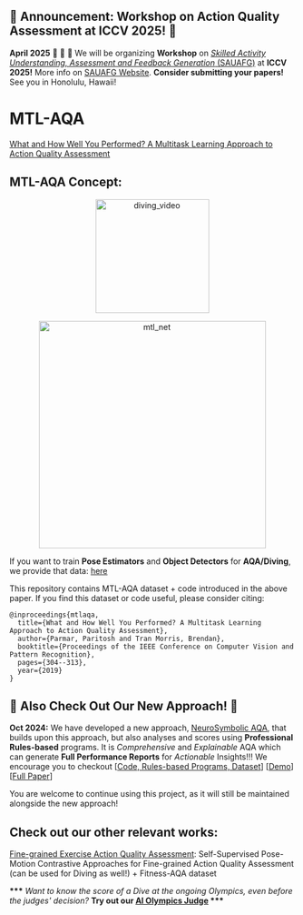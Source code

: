 ## 📢 Announcement: Workshop on Action Quality Assessment at ICCV 2025! 📢
**April 2025** 📢 📢 📢 We will be organizing **Workshop** on [*Skilled Activity Understanding, Assessment and Feedback Generation* (SAUAFG)](https://sauafg-workshop.github.io/) at **ICCV 2025!** More info on [SAUAFG Website](https://sauafg-workshop.github.io/). **Consider submitting your papers!** See you in Honolulu, Hawaii!

# MTL-AQA
[What and How Well You Performed? A Multitask Learning Approach to Action Quality Assessment](https://arxiv.org/abs/1904.04346)

## MTL-AQA Concept:

<p align="center"> <img src="diving_sample.gif?raw=true" alt="diving_video" width="200"/> </p>
<p align="center"> <img src="mtlaqa_concept.png?raw=true" alt="mtl_net" width="400"/> </p>

If you want to train **Pose Estimators** and **Object Detectors** for **AQA/Diving**, we provide that data: [here](https://github.com/laurenok24/NSAQA)

This repository contains MTL-AQA dataset + code introduced in the above paper. If you find this dataset or code useful, please consider citing:
```
@inproceedings{mtlaqa,
  title={What and How Well You Performed? A Multitask Learning Approach to Action Quality Assessment},
  author={Parmar, Paritosh and Tran Morris, Brendan},
  booktitle={Proceedings of the IEEE Conference on Computer Vision and Pattern Recognition},
  pages={304--313},
  year={2019}
}
```


## 🚀 Also Check Out Our New Approach! 🚀
**Oct 2024:** We have developed a new approach, [NeuroSymbolic AQA](https://arxiv.org/abs/2403.13798), that builds upon this approach, but also analyses and scores using **Professional Rules-based** programs. It is *Comprehensive* and *Explainable* AQA which can generate **Full Performance Reports** for *Actionable* Insights!!! We encourage you to checkout [[Code, Rules-based Programs, Dataset](https://github.com/laurenok24/NSAQA)] [[Demo](https://huggingface.co/spaces/X-NS/NSAQA)] [[Full Paper](https://arxiv.org/abs/2403.13798)]

You are welcome to continue using this project, as it will still be maintained alongside the new approach!

## Check out our other relevant works:

[Fine-grained Exercise Action Quality Assessment](https://github.com/ParitoshParmar/Fitness-AQA): Self-Supervised Pose-Motion Contrastive Approaches for Fine-grained Action Quality Assessment (can be used for Diving as well!) + Fitness-AQA dataset

<b>***</b> <i>Want to know the score of a Dive at the ongoing Olympics, even before the judges' decision?</i> <b>Try out our [AI Olympics Judge](https://share.streamlit.io/gitskim/aqa_streamlit/main/main.py) ***</b>
